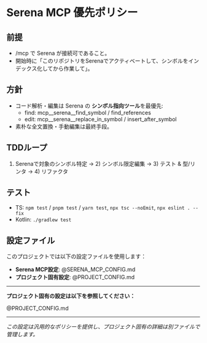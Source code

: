 # Serena MCP 優先ポリシー

## 前提
- /mcp で Serena が接続可であること。
- 開始時に「このリポジトリをSerenaでアクティベートして、シンボルをインデックス化してから作業して」。

## 方針
- コード解析・編集は Serena の **シンボル指向ツール**を最優先:
  - find:  mcp__serena__find_symbol / find_references
  - edit:  mcp__serena__replace_in_symbol / insert_after_symbol
- 素朴な全文置換・手動編集は最終手段。

## TDDループ
1) Serenaで対象のシンボル特定 → 2) シンボル限定編集 → 3) テスト & 型/リンタ → 4) リファクタ

## テスト
- TS: `npm test` / `pnpm test` / `yarn test`, `npx tsc --noEmit`, `npx eslint . --fix`
- Kotlin: `./gradlew test`

## 設定ファイル

このプロジェクトでは以下の設定ファイルを使用します：

- **Serena MCP設定**: @SERENA_MCP_CONFIG.md
- **プロジェクト固有設定**: @PROJECT_CONFIG.md

---

**プロジェクト固有の設定は以下を参照してください：**

@PROJECT_CONFIG.md

---

*この設定は汎用的なポリシーを提供し、プロジェクト固有の詳細は別ファイルで管理します。*
